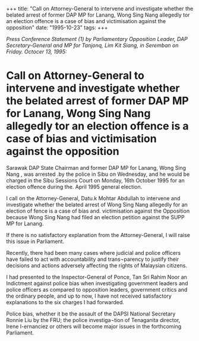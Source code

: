 +++ 
title: "Call on Attorney-General to intervene and investigate whether the belated arrest of former DAP MP for Lanang, Wong Sing Nang allegedly tor an election offence is a case of bias and victimisation against the opposition"
date: "1995-10-23"
tags:
+++

_Press Conference Statement (1) by Parliamentary Opposition Leader, DAP Secretary-General and MP for Tanjonq, Lim Kit Siang, in Seremban on Friday. Octocer 13, 1995:_

# Call on Attorney-General to intervene and investigate whether the belated arrest of former DAP MP for Lanang, Wong Sing Nang allegedly tor an election offence is a case of bias and victimisation against the opposition

Sarawak DAP State Chairman and former DAP MP for Lanang, Wong Sing Nang , was arrested .by the police in Sibu on Wednesday, and he would be charged in the Sibu Sessions Court on Monday, 16th October 1995 for an election offence during the. April 1995 general election.</u>

I call on the Attorney-General, Datu.k Mohtar Abdullah to intervene and investigate whether the belated arrest of Wong Sing Nang allegedly for an election of fence is a case of bias and. victimisation against the Opposition because Wong Sing Nang had filed an election petition against the SUPP MP for Lanang.

If there is no satisfactory explanation from the Attorney-General, I will raise this issue in Parliament.

Recently, there had been many cases where judicial and police officers have failed to act with accountability and trans¬parency to justify their decisions and actions adversely affecting the rights of Malaysian citizens.

I had presented to the Inspector-General of Ponce, Tan Sri Rahim Noor an Indictment against police bias when investigating government leaders and police officers as compared to opposition leaders, government critics and the ordinary people, and up to now, I have not received satisfactory explanations to the six charges I had forwarded.

Police bias, whether it be the assault of the DAPSI National Secretary Ronnie Liu by the FRU; the police investiga¬tion of Tenaganita director, Irene I-ernanciez or others will become major issues in the forthcoming Parliament.
 

